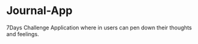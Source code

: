 # Journal-App
7Days Challenge Application where in users can pen down their thoughts and feelings. 
